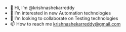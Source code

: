 - 👋 Hi, I’m @krishnashekarreddy
- 👀 I’m interested in new Automation technologies
- 💞️ I’m looking to collaborate on Testing technologies
- 📫 How to reach me krishnashekarreddy@gmail.com

<!---
krishnashekarreddy/krishnashekarreddy is a ✨ special ✨ repository because its `README.md` (this file) appears on your GitHub profile.
You can click the Preview link to take a look at your changes.
--->
